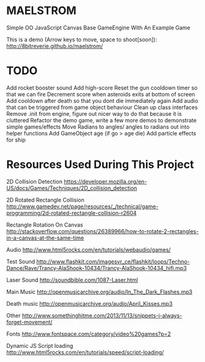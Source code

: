 MAELSTROM
=========

Simple OO JavaScript Canvas Base GameEngine With An Example Game

This is a demo (Arrow keys to move, space to shoot[soon]):
http://8bitreverie.github.io/maelstrom/

TODO
=========

Add rocket booster sound
Add high-score
Reset the gun cooldown timer so that we can fire
Decrement score when asteroids exits at bottom of screen
Add cooldown after death so that you dont die immediately again
Add audio that can be triggered from game object behaviour
Clean up class interfaces
Remove .init from engine, figure out nicer way to do that because it is cluttered
Refactor the demo game, write a few more demos to demonstrate simple games/effects
Move Radians to angles/ angles to radians out into helper functions
Add GameObject age (if go > age die)
Add particle effects for ship

Resources Used During This Project
=========
2D Collision Detection
https://developer.mozilla.org/en-US/docs/Games/Techniques/2D_collision_detection

2D Rotated Rectangle Collision
http://www.gamedev.net/page/resources/_/technical/game-programming/2d-rotated-rectangle-collision-r2604

Rectangle Rotation On Canvas
http://stackoverflow.com/questions/26389966/how-to-rotate-2-rectangles-in-a-canvas-at-the-same-time

Audio
http://www.html5rocks.com/en/tutorials/webaudio/games/

Test Sound
http://www.flashkit.com/imagesvr_ce/flashkit/loops/Techno-Dance/Rave/Trancy-AlaShook-10434/Trancy-AlaShook-10434_hifi.mp3

Laser Sound
http://soundbible.com/1087-Laser.html

Main Music
http://openmusicarchive.org/audio/In_The_Dark_Flashes.mp3

Death music
http://openmusicarchive.org/audio/April_Kisses.mp3

Other
http://www.somethinghitme.com/2013/11/13/snippets-i-always-forget-movement/

Fonts
http://www.fontspace.com/category/video%20games?p=2

Dynamic JS Script loading
http://www.html5rocks.com/en/tutorials/speed/script-loading/
